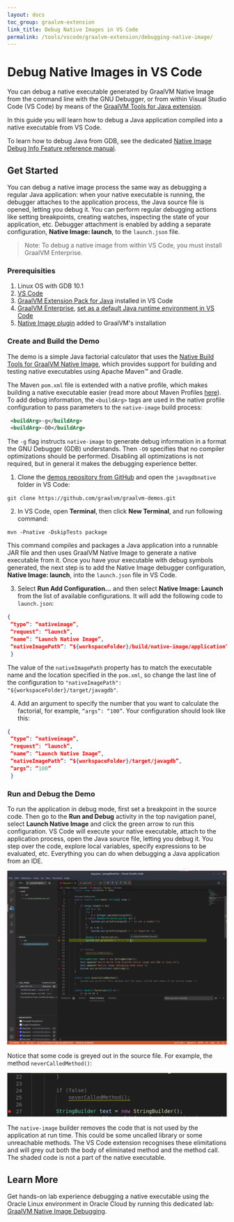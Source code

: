 ```yaml
---
layout: docs
toc_group: graalvm-extension
link_title: Debug Native Images in VS Code
permalink: /tools/vscode/graalvm-extension/debugging-native-image/
---
```

# Debug Native Images in VS Code

You can debug a native executable generated by GraalVM Native Image from the command line with the GNU Debugger, or from within Visual Studio Code (VS Code) by means of the [GraalVM Tools for Java extension](https://marketplace.visualstudio.com/items?itemName=oracle-labs-graalvm.graalvm).

In this guide you will learn how to debug a Java application compiled into a native executable from VS Code.

To learn how to debug Java from GDB, see the dedicated [Native Image Debug Info Feature reference manual](../../../reference-manual/native-image/DebugInfo.md).

## Get Started

You can debug a native image process the same way as debugging a regular Java application: when your native executable is running, the debugger attaches to the application process, the Java source file is opened, letting you debug it. You can perform regular debugging actions like setting breakpoints, creating watches, inspecting the state of your application, etc.
Debugger attachment is enabled by adding a separate configuration, **Native Image: launch**, to the `launch.json` file.

  > Note: To debug a native image from within VS Code, you must install GraalVM Enterprise.

### Prerequisities

1. Linux OS with GDB 10.1
2. [VS Code](https://code.visualstudio.com/)
3. [GraalVM Extension Pack for Java](https://marketplace.visualstudio.com/items?itemName=oracle-labs-graalvm.graalvm-pack) installed in VS Code
4. [GraalVM Enterprise](https://www.graalvm.org/downloads), [set as a default Java runtime environment in VS Code](README.md#graalvm-installation-wizard)
5. [Native Image plugin](../../../reference-manual/native-image/README.md) added to GraalVM's installation

### Create and Build the Demo

The demo is a simple Java factorial calculator that uses the [Native Build Tools for GraalVM Native Image](https://graalvm.github.io/native-build-tools/latest/index.html), which provides support for building and testing native executables using Apache Maven™ and Gradle.

The Maven `pom.xml` file is extended with a native profile, which makes building a native executable easier (read more about Maven Profiles [here](https://maven.apache.org/guides/introduction/introduction-to-profiles.html)).
To add debug information, the `<buildArg>` tags are used in the native profile configuration to pass parameters to the `native-image` build process:

```xml
 <buildArg>-g</buildArg>
 <buildArg>-O0</buildArg>
```

The `-g` flag instructs `native-image` to generate debug information in a format the GNU Debugger (GDB) understands.
Then `-O0` specifies that no compiler optimizations should be performed.
Disabling all optimizations is not required, but in general it makes the debugging experience better.

1. Clone the [demos repository from GitHub](https://github.com/graalvm/graalvm-demos) and open the `javagdbnative` folder in VS Code:

  ```
  git clone https://github.com/graalvm/graalvm-demos.git
  ```

2. In VS Code, open **Terminal**, then click **New Terminal**, and run following command:

  ```shell
  mvn -Pnative -DskipTests package
  ```
  This command compiles and packages a Java application into a runnable JAR file and then uses GraalVM Native Image to generate a native executable from it.
  Once you have your executable with debug symbols generated, the next step is to add the Native Image debugger configuration, **Native Image: launch**, into the `launch.json` file in VS Code.

3. Select **Run Add Configuration…** and then select **Native Image: Launch** from the list of available configurations. It will add the following code to `launch.json`:

  ```JSON
  {
   “type”: “nativeimage”,
   “request”: “launch”,
   “name”: “Launch Native Image”,
   “nativeImagePath”: “${workspaceFolder}/build/native-image/application”
   }
  ```
   The value of the `nativeImagePath` property has to match the executable name and the location specified in the `pom.xml`, so change the last line of the configuration to `"nativeImagePath": "${workspaceFolder}/target/javagdb"`.

4. Add an argument to specify the number that you want to calculate the factorial, for example, `“args”: “100”`. Your configuration should look like this:
  ```JSON
  {
   “type”: “nativeimage”,
   “request”: “launch”,
   “name”: “Launch Native Image”,
   “nativeImagePath”: “${workspaceFolder}/target/javagdb”,
   “args”: “100”
   }
   ```

### Run and Debug the Demo

To run the application in debug mode, first set a breakpoint in the source code.
Then go to the **Run and Debug** activity in the top navigation panel, select **Launch Native Image** and click the green arrow to run this configuration.
VS Code will execute your native executable, attach to the application process, open the Java source file, letting you debug it.
You step over the code, explore local variables, specify expressions to be evaluated, etc.
Everything you can do when debugging a Java application from an IDE.

![Native Image debugging source code](images/debugging_ni_vscode.png)

Notice that some code is greyed out in the source file. For example, the method `neverCalledMethod()`:

![Uncalled method greyed out](images/uncalled_method.png)

The `native-image` builder removes the code that is not used by the application at run time.
This could be some uncalled library or some unreachable methods.
The VS Code extension recognises these elimitations and will grey out both the body of eliminated method and the method call.
The shaded code is not a part of the native executable.

## Learn More

Get hands-on lab experience debugging a native executable using the Oracle Linux environment in Oracle Cloud by running this dedicated lab: [GraalVM Native Image Debugging](https://luna.oracle.com/lab/cbe9d331-5dbc-4300-a5ca-20b88346cbcf/steps).

